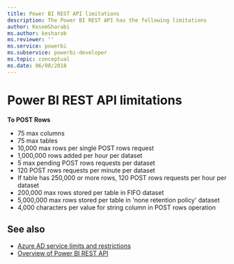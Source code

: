 ```yaml
---
title: Power BI REST API limitations
description: The Power BI REST API has the following limitations
author: KesemSharabi
ms.author: kesharab
ms.reviewer: ''
ms.service: powerbi
ms.subservice: powerbi-developer
ms.topic: conceptual
ms.date: 06/08/2018
---
```


# Power BI REST API limitations  
  
**To POST Rows**
  
* 75 max columns
* 75 max tables
* 10,000 max rows per single POST rows request  
* 1,000,000 rows added per hour per dataset  
* 5 max pending POST rows requests per dataset  
* 120 POST rows requests per minute per dataset
* If table has 250,000 or more rows, 120 POST rows requests per hour per dataset
* 200,000 max rows stored per table in FIFO dataset
* 5,000,000 max rows stored per table in 'none retention policy' dataset  
* 4,000 characters per value for string column in POST rows operation
  
## See also

* [Azure AD service limits and restrictions](/azure/active-directory/active-directory-service-limits-restrictions)   
* [Overview of Power BI REST API](/rest/api/power-bi/)
